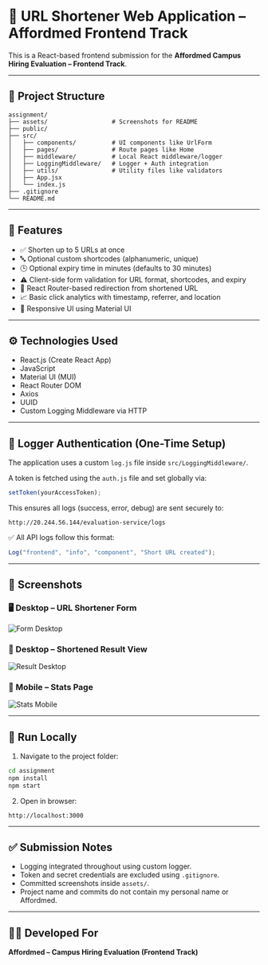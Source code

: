 # 🔗 URL Shortener Web Application – Affordmed Frontend Track

This is a React-based frontend submission for the **Affordmed Campus Hiring Evaluation – Frontend Track**.

---

## 📁 Project Structure

```
assignment/
├── assets/                  # Screenshots for README
├── public/
├── src/
│   ├── components/          # UI components like UrlForm
│   ├── pages/               # Route pages like Home
│   ├── middleware/          # Local React middleware/logger
│   ├── LoggingMiddleware/   # Logger + Auth integration
│   ├── utils/               # Utility files like validators
│   ├── App.jsx
│   └── index.js
├── .gitignore
└── README.md
```

---

## 🚀 Features

- ✅ Shorten up to 5 URLs at once
- 🔤 Optional custom shortcodes (alphanumeric, unique)
- 🕒 Optional expiry time in minutes (defaults to 30 minutes)
- ⚠️ Client-side form validation for URL format, shortcodes, and expiry
- 🔀 React Router-based redirection from shortened URL
- 📈 Basic click analytics with timestamp, referrer, and location
- 🎨 Responsive UI using Material UI

---

## ⚙️ Technologies Used

- React.js (Create React App)
- JavaScript
- Material UI (MUI)
- React Router DOM
- Axios
- UUID
- Custom Logging Middleware via HTTP

---

## 🔐 Logger Authentication (One-Time Setup)

The application uses a custom `log.js` file inside `src/LoggingMiddleware/`.

A token is fetched using the `auth.js` file and set globally via:

```js
setToken(yourAccessToken);
```

This ensures all logs (success, error, debug) are sent securely to:

```
http://20.244.56.144/evaluation-service/logs
```

✅ All API logs follow this format:
```js
Log("frontend", "info", "component", "Short URL created");
```

---

## 📸 Screenshots

### 🖥️ Desktop – URL Shortener Form

![Form Desktop](./assets/form-desktop.png)

### 🔗 Desktop – Shortened Result View

![Result Desktop](./assets/result-desktop.png)

### 📱 Mobile – Stats Page

![Stats Mobile](./assets/stats-mobile.png)

---

## 🧪 Run Locally

1. Navigate to the project folder:

```bash
cd assignment
npm install
npm start
```

2. Open in browser:
```
http://localhost:3000
```

---

## ✅ Submission Notes

- Logging integrated throughout using custom logger.
- Token and secret credentials are excluded using `.gitignore`.
- Committed screenshots inside `assets/`.
- Project name and commits do not contain my personal name or Affordmed.

---

## 🧑‍💻 Developed For

**Affordmed – Campus Hiring Evaluation (Frontend Track)**